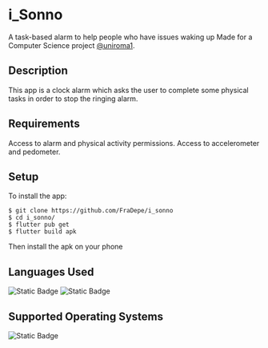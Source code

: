 

# i_Sonno

A task-based alarm to help people who have issues waking up
Made for a Computer Science project [@uniroma1](http://www.uniroma1.it "@uniroma1").

## Description
This app is a clock alarm which asks the user to complete some physical tasks in order to stop the ringing alarm.

## Requirements
Access to alarm and physical activity permissions.
Access to accelerometer and pedometer.

## Setup
To install the app:
```
$ git clone https://github.com/FraDepe/i_sonno
$ cd i_sonno/
$ flutter pub get
$ flutter build apk
```
Then install the apk on your phone

## Languages Used
![Static Badge](https://img.shields.io/badge/Dart-0175C2?style=flat&logo=dart&logoColor=white)     ![Static Badge](https://img.shields.io/badge/Flutter-02569B?style=flat&logo=flutter&logoColor=white)


## Supported Operating Systems
![Static Badge](https://img.shields.io/badge/Android-3DDC84?logo=android&logoColor=white)


